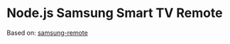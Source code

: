 # Node.js Samsung Smart TV Remote

Based on: [samsung-remote](https://github.com/natalan/samsung-remote)